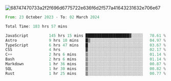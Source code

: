 ![68747470733a2f2f696d6775722e636f6d2f577a41643231632e706e67](https://github.com/koreoxy/koreoxy/assets/73381115/a29b30a2-7b86-4bf1-a3b8-5e7cb8eb1ab0)




<!--START_SECTION:waka-->

```rust
From: 23 October 2023 - To: 02 March 2024

Total Time: 183 hrs 57 mins

JavaScript         145 hrs 15 mins ███████████████████▓░░░░░   78.61 %
Astro              9 hrs 10 mins   █▒░░░░░░░░░░░░░░░░░░░░░░░   04.97 %
TypeScript         6 hrs 47 mins   █░░░░░░░░░░░░░░░░░░░░░░░░   03.67 %
CSS                4 hrs           ▓░░░░░░░░░░░░░░░░░░░░░░░░   02.17 %
C++                2 hrs 6 mins    ▒░░░░░░░░░░░░░░░░░░░░░░░░   01.14 %
Bash               2 hrs 6 mins    ▒░░░░░░░░░░░░░░░░░░░░░░░░   01.14 %
Markdown           1 hr 36 mins    ▒░░░░░░░░░░░░░░░░░░░░░░░░   00.87 %
SQL                1 hr 30 mins    ▒░░░░░░░░░░░░░░░░░░░░░░░░   00.82 %
Rust               1 hr 25 mins    ▒░░░░░░░░░░░░░░░░░░░░░░░░   00.77 %
```

<!--END_SECTION:waka-->
